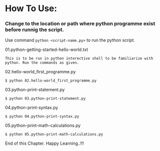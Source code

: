 # How To Use:

### Change to the location or path where python programme exist before runnig the script. 

Use command `python <script-name.py>` to run the python script. 

01.python-getting-started-hello-world.txt
```
This is to be run in python interective shell to be familiarize with python. Run the commands as given.
```

02.hello-world_first_programme.py
```
$ python 02.hello-world_first_programme.py
```

03.python-print-statement.py
```
$ python 03.python-print-statement.py
```

04.python-print-syntax.py
```
$ python 04.python-print-syntax.py
```

05.python-print-math-calculations.py
```
$ python 05.python-print-math-calculations.py
```

End of this Chapter. Happy Learning..!!!
